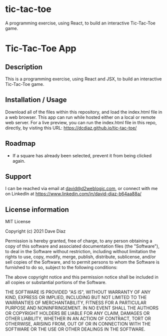# tic-tac-toe
A programming exercise, using React, to build an interactive Tic-Tac-Toe game.

# Tic-Tac-Toe App

## Description
This is a programming exercise, using React and JSX, to build an interactive Tic-Tac-Toe game.

## Installation / Usage
Download all of the files within this repository, and load the index.html file in a web browser. This app can run while hosted either on a local or remote web server. For a live preview, you can run the index.html file in this repo, directly, by visting this URL: https://dcdiaz.github.io/tic-tac-toe/

## Roadmap
- If a square has already been selected, prevent it from being clicked again.

## Support
I can be reached via email at david@d2weblogic.com, or connect with me on LinkedIn at https://www.linkedin.com/in/david-diaz-b64aa88a/

## License information
MIT License

Copyright (c) 2021 Dave Diaz

Permission is hereby granted, free of charge, to any person obtaining a copy
of this software and associated documentation files (the "Software"), to deal
in the Software without restriction, including without limitation the rights
to use, copy, modify, merge, publish, distribute, sublicense, and/or sell
copies of the Software, and to permit persons to whom the Software is
furnished to do so, subject to the following conditions:

The above copyright notice and this permission notice shall be included in all
copies or substantial portions of the Software.

THE SOFTWARE IS PROVIDED "AS IS", WITHOUT WARRANTY OF ANY KIND, EXPRESS OR
IMPLIED, INCLUDING BUT NOT LIMITED TO THE WARRANTIES OF MERCHANTABILITY,
FITNESS FOR A PARTICULAR PURPOSE AND NONINFRINGEMENT. IN NO EVENT SHALL THE
AUTHORS OR COPYRIGHT HOLDERS BE LIABLE FOR ANY CLAIM, DAMAGES OR OTHER
LIABILITY, WHETHER IN AN ACTION OF CONTRACT, TORT OR OTHERWISE, ARISING FROM,
OUT OF OR IN CONNECTION WITH THE SOFTWARE OR THE USE OR OTHER DEALINGS IN THE
SOFTWARE.
